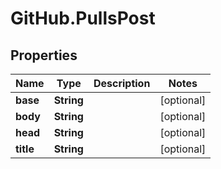 # GitHub.PullsPost

## Properties

Name | Type | Description | Notes
------------ | ------------- | ------------- | -------------
**base** | **String** |  | [optional] 
**body** | **String** |  | [optional] 
**head** | **String** |  | [optional] 
**title** | **String** |  | [optional] 


